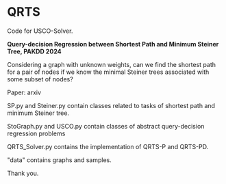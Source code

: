 # QRTS

Code for USCO-Solver.

**Query-decision Regression between Shortest Path and Minimum Steiner Tree, PAKDD 2024**

Considering a graph with unknown weights, can we find the shortest path for a pair of nodes if we know the minimal Steiner trees
associated with some subset of nodes?

Paper: arxiv

SP.py and Steiner.py contain classes related to tasks of shortest path and minimum Steiner tree.

StoGraph.py and USCO.py contain classes of abstract query-decision regression problems


QRTS_Solver.py contains the implementation of QRTS-P and QRTS-PD.


"data" contains graphs and samples.

Thank you.
